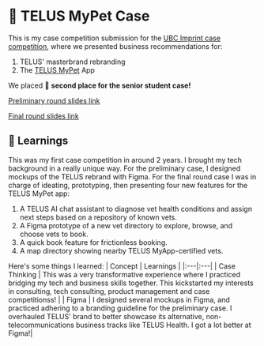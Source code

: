 # 🐶 TELUS MyPet Case

This is my case competition submission for the [UBC Imprint case competition](https://www.instagram.com/ubcimprint/), where we presented business recommendations for:
1. TELUS' masterbrand rebranding
2. The [TELUS MyPet](https://www.telus.com/en/health/mypet) App

We placed 🥈 **second place for the senior student case!**

[Preliminary round slides link](https://drive.google.com/file/d/1F-5KQ8dSqqZLaXkb2r71mBwgjG_evodO/view?usp=sharing)

[Final round slides link](https://drive.google.com/file/d/1E8gHKfGA0cooUbUQMURxIMY5ScSINMte/view?usp=sharing)

## :book: Learnings

This was my first case competition in around 2 years. I brought my tech background in a really unique way. For the preliminary case, I designed mockups of the TELUS rebrand with Figma. For the final round case I was in charge of ideating, prototyping, then presenting four new features for the TELUS MyPet app:
1. A TELUS AI chat assistant to diagnose vet health conditions and assign next steps based on a repository of known vets.
2. A Figma prototype of a new vet directory to explore, browse, and choose vets to book.
3. A quick book feature for frictionless booking.
4. A map directory showing nearby TELUS MyApp-certified vets.

Here's some things I learned:
| Concept | Learnings |
|:---|:---|
| Case Thinking | This was a very transformative experience where I practiced bridging my tech and business skills together. This kickstarted my interests in consulting, tech consulting, product management and case competitionss! |
| Figma | I designed several mockups in Figma, and practiced adhering to a branding guideline for the preliminary case. I overhauled TELUS' brand to better showcase its alternative, non-telecommunications business tracks like TELUS Health. I got a lot better at Figma!|
